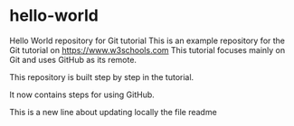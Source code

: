 # hello-world
Hello World repository for Git tutorial
This is an example repository for the Git tutorial on https://www.w3schools.com
This tutorial focuses mainly on Git and uses GitHub as its remote.

This repository is built step by step in the tutorial.

It now contains steps for using GitHub.

This is a new line about updating locally the file readme
